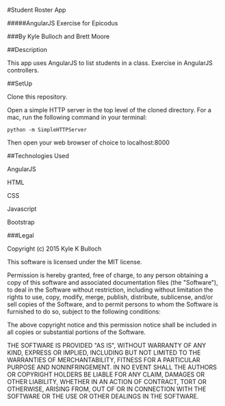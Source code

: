 #Student Roster App

#####AngularJS Exercise for Epicodus

###By Kyle Bulloch and Brett Moore

##Description

This app uses AngularJS to list students in a class.  Exercise in AngularJS controllers.

##SetUp

Clone this repository.

Open a simple HTTP server in the top level of the cloned directory.  For a mac, run the following command in your terminal:
```
python -m SimpleHTTPServer
```
Then open your web browser of choice to localhost:8000

##Technologies Used

AngularJS

HTML

CSS

Javascript

Bootstrap


###Legal

Copyright (c) 2015 Kyle K Bulloch

This software is licensed under the MIT license.

Permission is hereby granted, free of charge, to any person obtaining a copy
of this software and associated documentation files (the "Software"), to deal
in the Software without restriction, including without limitation the rights
to use, copy, modify, merge, publish, distribute, sublicense, and/or sell
copies of the Software, and to permit persons to whom the Software is
furnished to do so, subject to the following conditions:

The above copyright notice and this permission notice shall be included in
all copies or substantial portions of the Software.

THE SOFTWARE IS PROVIDED "AS IS", WITHOUT WARRANTY OF ANY KIND, EXPRESS OR
IMPLIED, INCLUDING BUT NOT LIMITED TO THE WARRANTIES OF MERCHANTABILITY,
FITNESS FOR A PARTICULAR PURPOSE AND NONINFRINGEMENT. IN NO EVENT SHALL THE
AUTHORS OR COPYRIGHT HOLDERS BE LIABLE FOR ANY CLAIM, DAMAGES OR OTHER
LIABILITY, WHETHER IN AN ACTION OF CONTRACT, TORT OR OTHERWISE, ARISING FROM,
OUT OF OR IN CONNECTION WITH THE SOFTWARE OR THE USE OR OTHER DEALINGS IN
THE SOFTWARE.
